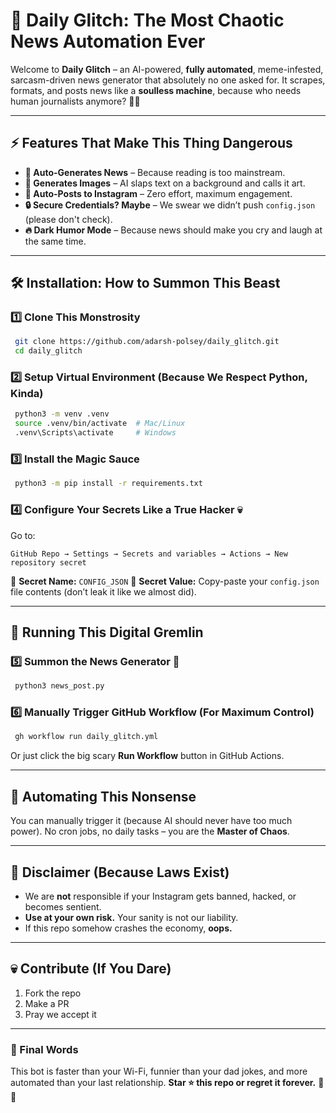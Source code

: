 # 🚀 Daily Glitch: The Most Chaotic News Automation Ever

Welcome to **Daily Glitch** – an AI-powered, **fully automated**, meme-infested, sarcasm-driven news generator that absolutely no one asked for. It scrapes, formats, and posts news like a **soulless machine**, because who needs human journalists anymore? 🤖💀

---

## ⚡ Features That Make This Thing Dangerous

- **📰 Auto-Generates News** – Because reading is too mainstream.
- **🎨 Generates Images** – AI slaps text on a background and calls it art.
- **📸 Auto-Posts to Instagram** – Zero effort, maximum engagement.
- **🔒 Secure Credentials? Maybe** – We swear we didn’t push `config.json` (please don't check).
- **🔥 Dark Humor Mode** – Because news should make you cry and laugh at the same time.

---

## 🛠 Installation: How to Summon This Beast

### 1️⃣ Clone This Monstrosity
```bash
 git clone https://github.com/adarsh-polsey/daily_glitch.git
 cd daily_glitch
```

### 2️⃣ Setup Virtual Environment (Because We Respect Python, Kinda)
```bash
 python3 -m venv .venv
 source .venv/bin/activate  # Mac/Linux
 .venv\Scripts\activate     # Windows
```

### 3️⃣ Install the **Magic Sauce**
```bash
 python3 -m pip install -r requirements.txt
```

### 4️⃣ Configure Your Secrets Like a True Hacker 💀
Go to:
```
GitHub Repo → Settings → Secrets and variables → Actions → New repository secret
```
🔹 **Secret Name:** `CONFIG_JSON`
🔹 **Secret Value:** Copy-paste your `config.json` file contents (don’t leak it like we almost did).

---

## 🚀 Running This Digital Gremlin

### 5️⃣ Summon the News Generator 📰
```bash
 python3 news_post.py
```

### 6️⃣ Manually Trigger GitHub Workflow (For Maximum Control)
```bash
 gh workflow run daily_glitch.yml
```
Or just click the big scary **Run Workflow** button in GitHub Actions.

---

## 🤖 Automating This Nonsense

You can manually trigger it (because AI should never have too much power). No cron jobs, no daily tasks – you are the **Master of Chaos**.

---

## 🚨 Disclaimer (Because Laws Exist)
- We are **not** responsible if your Instagram gets banned, hacked, or becomes sentient.
- **Use at your own risk.** Your sanity is not our liability.
- If this repo somehow crashes the economy, **oops.**

---

## 💀 Contribute (If You Dare)

1. Fork the repo
2. Make a PR
3. Pray we accept it

---

### 🎤 Final Words
This bot is faster than your Wi-Fi, funnier than your dad jokes, and more automated than your last relationship. **Star ⭐ this repo or regret it forever.** 🚀🔥

